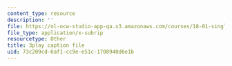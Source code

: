 ```yaml
---
content_type: resource
description: ''
file: https://ol-ocw-studio-app-qa.s3.amazonaws.com/courses/18-01-single-variable-calculus-fall-2006/73c209cd6af1cc9ee51c1708940d6e1b_Bv9kVDcj7yo.srt
file_type: application/x-subrip
resourcetype: Other
title: 3play caption file
uid: 73c209cd-6af1-cc9e-e51c-1708940d6e1b
---
```

